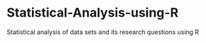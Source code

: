 # Statistical-Analysis-using-R
Statistical analysis of data sets and its research questions using R 
